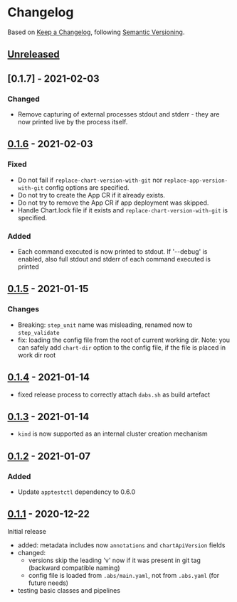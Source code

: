 # Changelog

Based on [Keep a Changelog](https://keepachangelog.com/en/1.0.0/), following [Semantic Versioning](https://semver.org/spec/v2.0.0.html).

## [Unreleased]

## [0.1.7] - 2021-02-03

### Changed

- Remove capturing of external processes stdout and stderr - they are now printed live by the process itself.

## [0.1.6] - 2021-02-03

### Fixed

- Do not fail if `replace-chart-version-with-git` nor `replace-app-version-with-git` config options are specified.
- Do not try to create the App CR if it already exists.
- Do not try to remove the App CR if app deployment was skipped.
- Handle Chart.lock file if it exists and `replace-chart-version-with-git` is specified.

### Added

- Each command executed is now printed to stdout. If '--debug' is enabled, also full stdout and stderr of each command
  executed is printed

## [0.1.5] - 2021-01-15

### Changes

- Breaking: `step_unit` name was misleading, renamed now to `step_validate`
- fix: loading the config file from the root of current working dir. Note: you can safely add `chart-dir` option to the config file, if the file is placed in work dir root

## [0.1.4] - 2021-01-14

- fixed release process to correctly attach `dabs.sh` as build artefact

## [0.1.3] - 2021-01-14

- `kind` is now supported as an internal cluster creation mechanism

## [0.1.2] - 2021-01-07

### Added

- Update `apptestctl` dependency to 0.6.0

## [0.1.1] - 2020-12-22

Initial release

- added: metadata includes now `annotations` and `chartApiVersion` fields
- changed:
  - versions skip the leading 'v' now if it was present in git tag (backward compatible naming)
  - config file is loaded from `.abs/main.yaml`, not from `.abs.yaml` (for future needs)
- testing basic classes and pipelines

[Unreleased]: https://github.com/giantswarm/app-build-suite/compare/v0.1.7...HEAD
[0.1.6]: https://github.com/giantswarm/app-build-suite/compare/v0.1.6...v0.1.7
[0.1.6]: https://github.com/giantswarm/app-build-suite/compare/v0.1.5...v0.1.6
[0.1.5]: https://github.com/giantswarm/app-build-suite/compare/v0.1.4...v0.1.5
[0.1.4]: https://github.com/giantswarm/app-build-suite/compare/v0.1.3...v0.1.4
[0.1.3]: https://github.com/giantswarm/app-build-suite/compare/v0.1.2...v0.1.3
[0.1.2]: https://github.com/giantswarm/app-build-suite/compare/v0.1.1...v0.1.2
[0.1.1]: https://github.com/giantswarm/app-build-suite/releases/tag/v0.1.1
